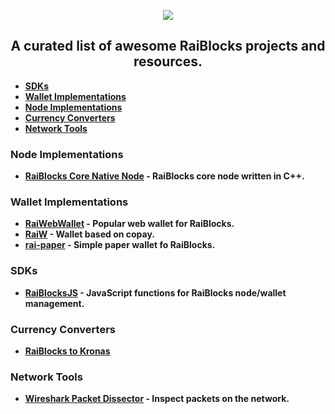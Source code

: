 <p align="center">
  <img src="https://i.imgur.com/CMUz7Ni.png"><b />
  <h2 align="center">A curated list of awesome RaiBlocks projects and resources.</h2>
</p>


* [SDKs](#SDKs)
* [Wallet Implementations](#WalletImplementations)
* [Node Implementations](#NodeImplementations)
* [Currency Converters](#RaiBlocksCurrencyConverters)
* [Network Tools](#NetworkTools)



### Node Implementations
<a name="NodeImplementations"></a>
* [RaiBlocks Core Native Node](https://github.com/clemahieu/raiblocks) - RaiBlocks core node written in C++.


### Wallet Implementations
<a name="WalletImplementations"></a>
* [RaiWebWallet](https://github.com/jaimehgb/RaiWebWallet) - Popular web wallet for RaiBlocks.
* [RaiW](https://github.com/gokr/raiw) - Wallet based on copay.
* [rai-paper](https://github.com/Blootoon/rai-paper) -  Simple paper wallet fo RaiBlocks.

### SDKs
<a name="SDKs"></a>
* [RaiBlocksJS](https://github.com/jaimehgb/RaiBlocksJS) - JavaScript functions for RaiBlocks node/wallet management.

### Currency Converters
<a name="RaiBlocksCurrencyConverters"></a>
* [RaiBlocks to Kronas](http://raiw.krampe.se/value.html?currency=raiblocks&to=sek&value=123)

### Network Tools
<a name="NetworkTools"></a>
* [Wireshark Packet Dissector](https://gist.github.com/slact/63571aad31d8f445ac045391a7857ef5) - Inspect packets on the network.

